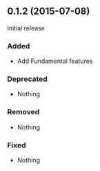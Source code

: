 ## 0.1.2 (2015-07-08)

Initial release

### Added

- Add Fundamental features

### Deprecated

- Nothing

### Removed

- Nothing

### Fixed

- Nothing
